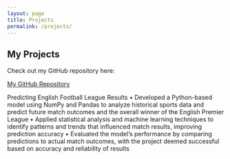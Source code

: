 ```yaml
---
layout: page
title: Projects
permalink: /projects/
---
```


## My Projects

Check out my GitHub repository here:

[My GitHub Repository](https://github.com/kumarbreena/CMSE-Final-Project)

Predicting English Football League Results
• Developed a Python-based model using NumPy and Pandas to analyze historical sports data and predict future match outcomes and the overall winner of the English Premier League
• Applied statistical analysis and machine learning techniques to identify patterns and trends that influenced match results, improving prediction accuracy
• Evaluated the model’s performance by comparing predictions to actual match outcomes, with the project deemed successful based on accuracy and reliability of results